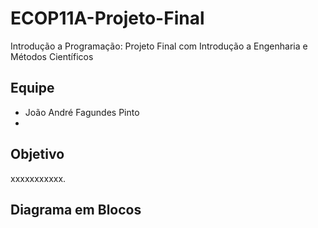 # ECOP11A-Projeto-Final
Introdução a Programação: Projeto Final com Introdução a Engenharia e Métodos Científicos

## Equipe

- João André Fagundes Pinto
-  

## Objetivo

xxxxxxxxxxx.

## Diagrama em Blocos
